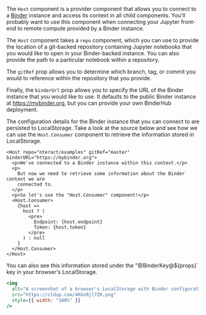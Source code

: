 The `Host` component is a provider component that allows you to connect to a [Binder](https://mybinder.org/) instance and access its context in all child components. You'll probably want to use this component when connecting your Jupyter front-end to remote compute provided by a Binder instance.

The `Host` component takes a `repo` component, which you can use to provide the location of a git-backed repository containing Jupyter notebooks that you would like to open in your Binder-backed instance. You can also provide the path to a particular notebook within a repository.

The `gitRef` prop allows you to determine which branch, tag, or commit you would to reference within the repository that you provide.

Finally, the `binderUrl` prop allows you to specify the URL of the Binder instance that you would like to use. It defaults to the public Binder instance at https://mybinder.org, but you can provide your own BinderHub deployment.

The configuration details for the Binder instance that you can connect to are persisted to LocalStorage. Take a look at the source below and see how we can use the `Host.Consumer` component to retrieve the information stored in LocalStorage.

```
<Host repo="nteract/examples" gitRef="master" binderURL="https://mybinder.org">
  <p>We've connected to a Binder instance within this context.</p>
  <p>
    But now we need to retrieve some information about the Binder context we are
    connected to.
  </p>
  <p>So let's use the "Host.Consumer" component!</p>
  <Host.Consumer>
    {host =>
      host ? (
        <pre>
          Endpoint: {host.endpoint}
          Token: {host.token}
        </pre>
      ) : null
    }
  </Host.Consumer>
</Host>
```

You can also see this information stored under the "@BinderKey@${props}` key in your browser's LocalStorage.

```jsx noeditor
<img
  alt="A screenshot of a browser's LocalStorage with Binder configuration data persisted"
  src="https://cldup.com/4KGoRjl7ZK.png"
  style={{ width: "100%" }}
/>
```